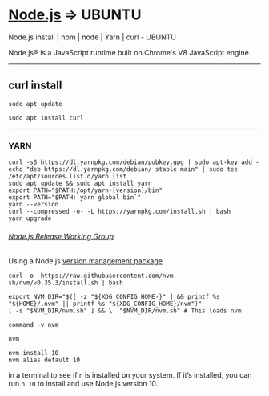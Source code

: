 # [Node.js](https://nodejs.org/en/) => UBUNTU
Node.js install | npm | node | Yarn | curl - UBUNTU

Node.js® is a JavaScript runtime built on Chrome's V8 JavaScript engine.

--------

## curl install
```
sudo apt update

sudo apt install curl

```

-------------------

### YARN

```
curl -sS https://dl.yarnpkg.com/debian/pubkey.gpg | sudo apt-key add -
echo "deb https://dl.yarnpkg.com/debian/ stable main" | sudo tee /etc/apt/sources.list.d/yarn.list
sudo apt update && sudo apt install yarn
export PATH="$PATH:/opt/yarn-[version]/bin"
export PATH="$PATH:`yarn global bin`"
yarn --version
curl --compressed -o- -L https://yarnpkg.com/install.sh | bash
yarn upgrade
```

###### [Node.js Release Working Group](https://github.com/nodejs/Release#nodejs-release-working-group)

Using a Node.js [version management package](https://github.com/nvm-sh/nvm)

``` 
curl -o- https://raw.githubusercontent.com/nvm-sh/nvm/v0.35.3/install.sh | bash

export NVM_DIR="$([ -z "${XDG_CONFIG_HOME-}" ] && printf %s "${HOME}/.nvm" || printf %s "${XDG_CONFIG_HOME}/nvm")"
[ -s "$NVM_DIR/nvm.sh" ] && \. "$NVM_DIR/nvm.sh" # This loads nvm

command -v nvm

nvm

nvm install 10
nvm alias default 10
```

in a terminal to see if ```n``` is installed on your system. If it’s installed, 
you can run ```n 10``` to install and use Node.js version 10.

```

```



```

```



```

```



```

```



```

```

